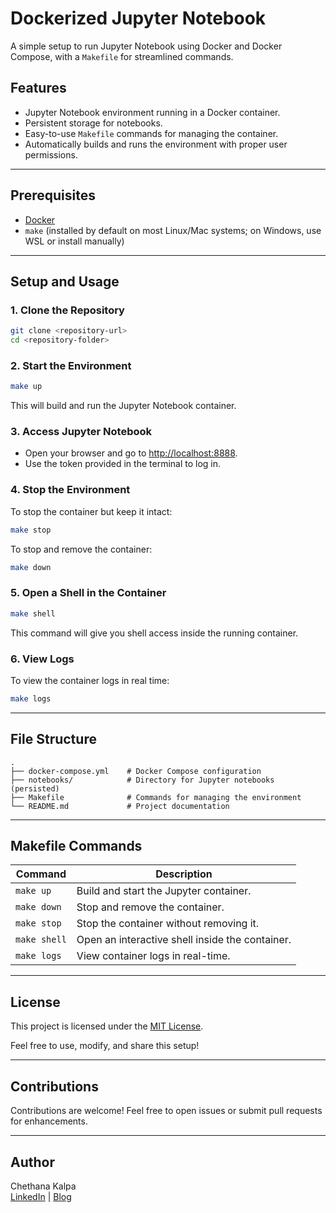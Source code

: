 # Dockerized Jupyter Notebook

A simple setup to run Jupyter Notebook using Docker and Docker Compose, with a `Makefile` for streamlined commands.

## Features
- Jupyter Notebook environment running in a Docker container.
- Persistent storage for notebooks.
- Easy-to-use `Makefile` commands for managing the container.
- Automatically builds and runs the environment with proper user permissions.

---

## Prerequisites
- [Docker](https://www.docker.com/)
- `make` (installed by default on most Linux/Mac systems; on Windows, use WSL or install manually)

---

## Setup and Usage

### 1. Clone the Repository
```bash
git clone <repository-url>
cd <repository-folder>
```

### 2. Start the Environment
```bash
make up
```
This will build and run the Jupyter Notebook container.

### 3. Access Jupyter Notebook
- Open your browser and go to [http://localhost:8888](http://localhost:8888).
- Use the token provided in the terminal to log in.

### 4. Stop the Environment
To stop the container but keep it intact:
```bash
make stop
```

To stop and remove the container:
```bash
make down
```

### 5. Open a Shell in the Container
```bash
make shell
```
This command will give you shell access inside the running container.

### 6. View Logs
To view the container logs in real time:
```bash
make logs
```

---

## File Structure
```
.
├── docker-compose.yml    # Docker Compose configuration
├── notebooks/            # Directory for Jupyter notebooks (persisted)
├── Makefile              # Commands for managing the environment
└── README.md             # Project documentation
```

---

## Makefile Commands

| Command       | Description                                        |
|---------------|----------------------------------------------------|
| `make up`     | Build and start the Jupyter container.             |
| `make down`   | Stop and remove the container.                     |
| `make stop`   | Stop the container without removing it.            |
| `make shell`  | Open an interactive shell inside the container.    |
| `make logs`   | View container logs in real-time.                  |

---

## License
This project is licensed under the [MIT License](./LICENSE).

Feel free to use, modify, and share this setup!

---

## Contributions
Contributions are welcome! Feel free to open issues or submit pull requests for enhancements.

---

## Author
Chethana Kalpa  
[LinkedIn](https://www.linkedin.com/in/chethana-kalpa/) | [Blog](https://chethana.me/blog)